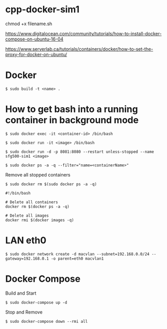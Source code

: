 # cpp-docker-sim1

chmod +x filename.sh

https://www.digitalocean.com/community/tutorials/how-to-install-docker-compose-on-ubuntu-16-04

https://www.serverlab.ca/tutorials/containers/docker/how-to-set-the-proxy-for-docker-on-ubuntu/

# Docker

```
$ sudo build -t <name> .
```

# How to get bash into a running container in background mode
```
$ sudo docker exec -it <container-id> /bin/bash
```

```
$ sudo docker run -it <image> /bin/bash
```

```
$ sudo docker run -d -p 8081:8080 --restart unless-stopped --name sfg500-sim1 <image>
```

```
$ sudo docker ps -a -q --filter="name=<containerName>"
```

Remove all stopped containers
```
$ sudo docker rm $(sudo docker ps -a -q)
```

```
#!/bin/bash

# Delete all containers
docker rm $(docker ps -a -q)

# Delete all images
docker rmi $(docker images -q)
```

# LAN eth0
```
$ sudo docker network create -d macvlan --subnet=192.168.0.0/24 --gateway=192.168.0.1 -o parent=eth0 macvlan1
```

# Docker Compose

Build and Start
```
$ sudo docker-compose up -d
```

Stop and Remove
```
$ sudo docker-compose down --rmi all
```
